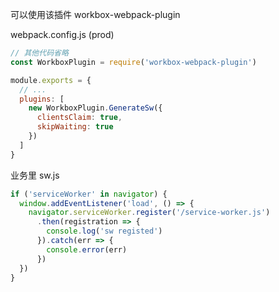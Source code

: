 可以使用该插件 workbox-webpack-plugin

webpack.config.js (prod)

```js
// 其他代码省略
const WorkboxPlugin = require('workbox-webpack-plugin')

module.exports = {
  // ...
  plugins: [
    new WorkboxPlugin.GenerateSw({
      clientsClaim: true,
      skipWaiting: true
    })
  ]
}
```

业务里 sw.js

```js
if ('serviceWorker' in navigator) {
  window.addEventListener('load', () => {
    navigator.serviceWorker.register('/service-worker.js')
      .then(registration => {
        console.log('sw registed')
      }).catch(err => {
        console.error(err)
      })
  })
}
```
